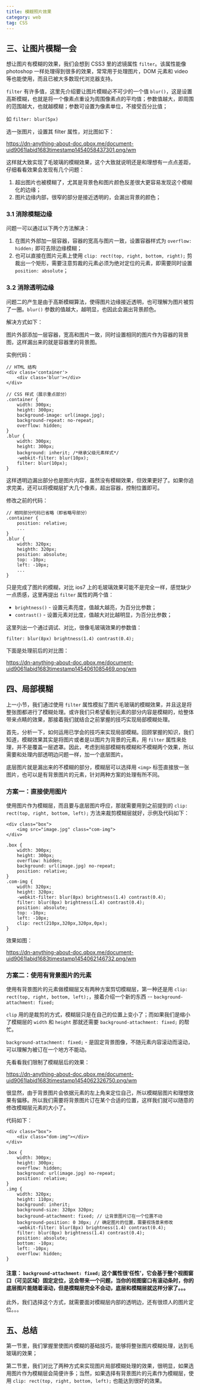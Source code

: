 ```yaml
---
title: 模糊照片效果
category: web
tag: CSS
---
```


## 三、让图片模糊一会

想让图片有模糊的效果，我们会想到 CSS3 里的滤镜属性 `filter`。该属性能像 photoshop 一样处理得到很多的效果，常常用于处理图片，DOM 元素和 video 等也能使用，而且已被大多数现代浏览器支持。

`filter` 有许多值，这里先介绍要让图片模糊必不可少的一个值 `blur()`，这是设置高斯模糊，也就是将一个像素点重设为周围像素点的平均值；参数值越大，即周围的范围越大，也就越模糊；参数可设置为像素单位，不接受百分比值；

如 `filter: blur(5px)`

选一张图片，设置其 filter 属性，对比图如下：

https://dn-anything-about-doc.qbox.me/document-uid9061labid1683timestamp1454058437301.png/wm

这样就大致实现了毛玻璃的模糊效果，这个大致就说明还是和理想有一点点差距，仔细看看效果会发现有几个问题：

1. 超出图片也被模糊了，尤其是背景色和图片颜色反差很大更容易发现这个模糊化的边缘；
2. 图片边缘内部，很窄的部分是接近透明的，会漏出背景的颜色；

### 3.1 消除模糊边缘

问题一可以通过以下两个方法解决：

1. 在图片外部加一层容器，容器的宽高与图片一致，设置容器样式为 `overflow: hidden;` 即可去除边缘模糊；
2. 也可以直接在图片元素上使用 `clip: rect(top, right, bottom, right);` 剪裁出一个矩形，需要注意剪裁的元素必须为绝对定位的元素，即需要同时设置 `position: absolute`；

### 3.2 消除透明边缘

问题二的产生是由于高斯模糊算法，使得图片边缘接近透明，也可理解为图片被剪了一圈。`blur()` 参数的值越大，越明显，也因此会漏出背景颜色。

解决方式如下：

图片外部添加一层容器，宽高和图片一致，同时设置相同的图片作为容器的背景图，这样漏出来的就是容器里的背景图。

实例代码：

```
// HTML 结构
<div class='container'>
    <div class='blur'></div>
</div>

// CSS 样式（展示重点部分）
.container {
    width: 300px;
    height: 300px;
    background-image: url(image.jpg);
    background-repeat: no-repeat;
    overflow: hidden;
}
.blur {
    width: 300px;
    height: 300px;
    background: inherit; /*继承父级元素样式*/
    -webkit-filter: blur(10px);
    filter: blur(10px);
}
```

这样透明边漏出部分也是图片内容，虽然没有模糊效果，但效果更好了。如果你追求完美，还可以将模糊层扩大几个像素，超出容器，控制位置即可。

修改之前的代码：

```
// 相同部分代码已省略（即省略号部分）
.container {
    position: relative;
    ... 
}
.blur {
    width: 320px;
    heighth: 320px;
    position: absolute;
    top: -10px;
    left: -10px;
    ...
}
```

只是完成了图片的模糊，对比 ios7 上的毛玻璃效果可能不是完全一样，感觉缺少一点质感，这里再提出 `filter` 属性的两个值：

- `brightness()` - 设置元素亮度，值越大越亮，为百分比参数；
- `contrast()` - 设置元素对比度，值越大对比越明显，为百分比参数；

这里列出一个通过调试、对比，很像毛玻璃效果的参数值：

`filter: blur(8px) brightness(1.4) contrast(0.4);`

下面是处理前后的对比图：

https://dn-anything-about-doc.qbox.me/document-uid9061labid1683timestamp1454061085469.png/wm

## 四、局部模糊

上一小节，我们通过使用 `filter` 属性模拟了图片毛玻璃的模糊效果，并且这是将整张图都进行了模糊处理。或许我们只希望看到元素的部分内容是模糊的，给整体带来点睛的效果，那接着我们就结合之前掌握的技巧实现局部模糊处理。

首先，分析一下，如何运用已学会的技巧来实现局部模糊。回顾掌握的知识，我们知道，模糊效果其实是将图片或者是以图片为背景的元素，用 `filter` 属性来处理，并不是覆盖一层遮罩。因此，考虑到局部模糊有模糊和不模糊两个效果，所以需要和处理内部透明边问题一样，加一个底层图片。

底层图片就是漏出来的不模糊的部分，模糊层可以选择用 `<img>` 标签直接放一张图片，也可以是有背景图片的元素，针对两种方案的处理有所不同。

### 方案一：直接使用图片

使用图片作为模糊层，而且要与底层图片呼应，那就需要用到之前提到的 `clip: rect(top, right, bottom, left);` 方法来裁剪模糊层就好，示例及代码如下：

```
<div class="box">
    <img src="image.jpg" class="com-img">
</div>
```

```
.box {
    width: 300px;
    height: 300px;
    overflow: hidden;
    background: url(image.jpg) no-repeat;
    position: relative;
}
.com-img {
    width: 320px;
    height: 320px;
    -webkit-filter: blur(8px) brightness(1.4) contrast(0.4);
    filter: blur(8px) brightness(1.4) contrast(0.4);
    position: absolute;
    top: -10px;
    left: -10px;
    clip: rect(210px,320px,320px,0px);
}
```

效果如图：

https://dn-anything-about-doc.qbox.me/document-uid9061labid1683timestamp1454062146732.png/wm

### 方案二：使用有背景图片的元素

使用有背景图片的元素做模糊层又有两种方案剪切模糊层，第一种还是用 `clip: rect(top, right, bottom, left);`，接着介绍一个新的东西 -- `background-attachment: fixed;`

`clip` 用的是裁剪的方式，模糊层只是在自己的位置上变小了；而如果我们是缩小了模糊层的 `width` 和 `height` 那就还需要 `background-attachment: fixed;` 的帮忙。

`background-attachment: fixed;` - 是固定背景图像，不随元素内容滚动而滚动，可以理解为被订在一个地方不能动。

先看看我们限制了模糊层后的效果：

https://dn-anything-about-doc.qbox.me/document-uid9061labid1683timestamp1454062326750.png/wm

很显然，由于背景图片会依据元素的左上角来定位自己，所以模糊层图片和理想效果有偏移。所以我们需要将背景图片订在某个合适的位置，这样我们就可以随意的修改模糊层元素的大小了。

代码如下：

```
<div class="box">
    <div class="dom-img"></div>
</div>
```

```
.box {
    width: 300px;
    height: 300px;
    overflow: hidden;
    background: url(image.jpg) no-repeat;
    position: relative;
}
.img {
    width: 320px;
    height: 110px;
    background: inherit;
    background-size: 320px 320px;
    background-attachment: fixed; // 让背景图片订在一个位置不动
    background-position: 0 30px; // 确定图片的位置，需要视场景来修改
    -webkit-filter: blur(8px) brightness(1.4) contrast(0.4);
    filter: blur(8px) brightness(1.4) contrast(0.4);
    position: absolute;
    bottom: -10px;
    left: -10px;
    overflow: hidden;
}
```

#### 注意： `background-attachment: fixed;` 这个属性很‘任性’，它会基于整个视图窗口（可见区域）固定定位，这会带来一个问题，当你的视图窗口有滚动条时，你的底层图片能随着滚动，但是模糊层完全不会动，底层和模糊层就这样分家了。。。

此外，我们选择这个方式，就需要面对模糊层内部的透明边，还有很烦人的图片定位。。。

## 五、总结

第一节里，我们掌握里使图片模糊的基础技巧，能够将整张图片模糊处理，达到毛玻璃的效果；

第二节里，我们对比了两种方式来实现图片局部模糊处理的效果，很明显，如果选用图片作为模糊层会简便许多；当然，如果选择有背景图片的元素作为模糊层，使用 `clip: rect(top, right, bottom, left);` 也能达到很好的效果。